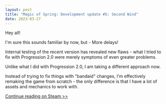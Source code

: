 ```yaml
---
layout: post
title: "Magic of Spring: Development update #5: Second Wind"
date: 2023-03-27
---
```


Hey all!

I'm sure this sounds familiar by now, but - More delays!

Internal testing of the recent version has revealed new flaws - what I tried to fix with Progression 2.0 were merely symptoms of even greater problems.

Unlike what I did with Progression 2.0, I am taking a different approach now.

Instead of trying to fix things with "bandaid" changes, I'm effectively remaking the game from scratch - the only difference is that I have a lot of assets and mechanics to work with.

[Continue reading on Steam >>](https://steamcommunity.com/games/1786910/announcements/detail/3671033323709914998)
